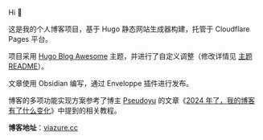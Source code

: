 Hi 👋

这是我的个人博客项目，基于 Hugo 静态网站生成器构建，托管于 Cloudflare Pages 平台。

项目采用 [Hugo Blog Awesome](https://github.com/hugo-sid/hugo-blog-awesome) 主题，并进行了自定义调整（修改详情见 [主题 README](https://github.com/viazure/hugo-blog-awesome/blob/main/README.md)）。

文章使用 Obsidian 编写，通过 Enveloppe 插件进行发布。

博客的多项功能实现方案参考了博主 [Pseudoyu](https://www.pseudoyu.com/) 的文章《[2024 年了，我的博客有了什么变化](https://www.pseudoyu.com/zh/2024/06/29/what_changed_in_my_blog_2024)》中提到的相关教程。

**博客地址**：[viazure.cc](https://viazure.cc)
